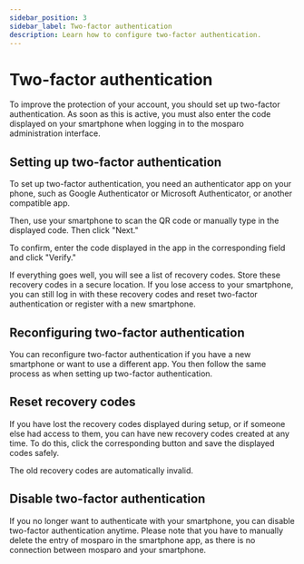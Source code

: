 ```yaml
---
sidebar_position: 3
sidebar_label: Two-factor authentication
description: Learn how to configure two-factor authentication.
---
```


# Two-factor authentication

To improve the protection of your account, you should set up two-factor authentication. As soon as this is active, you must also enter the code displayed on your smartphone when logging in to the mosparo administration interface.

## Setting up two-factor authentication

To set up two-factor authentication, you need an authenticator app on your phone, such as Google Authenticator or Microsoft Authenticator, or another compatible app.

Then, use your smartphone to scan the QR code or manually type in the displayed code. Then click "Next."

To confirm, enter the code displayed in the app in the corresponding field and click "Verify."

If everything goes well, you will see a list of recovery codes. Store these recovery codes in a secure location. If you lose access to your smartphone, you can still log in with these recovery codes and reset two-factor authentication or register with a new smartphone.

## Reconfiguring two-factor authentication

You can reconfigure two-factor authentication if you have a new smartphone or want to use a different app. You then follow the same process as when setting up two-factor authentication.

## Reset recovery codes

If you have lost the recovery codes displayed during setup, or if someone else had access to them, you can have new recovery codes created at any time. To do this, click the corresponding button and save the displayed codes safely.

The old recovery codes are automatically invalid.

## Disable two-factor authentication

If you no longer want to authenticate with your smartphone, you can disable two-factor authentication anytime. Please note that you have to manually delete the entry of mosparo in the smartphone app, as there is no connection between mosparo and your smartphone.
